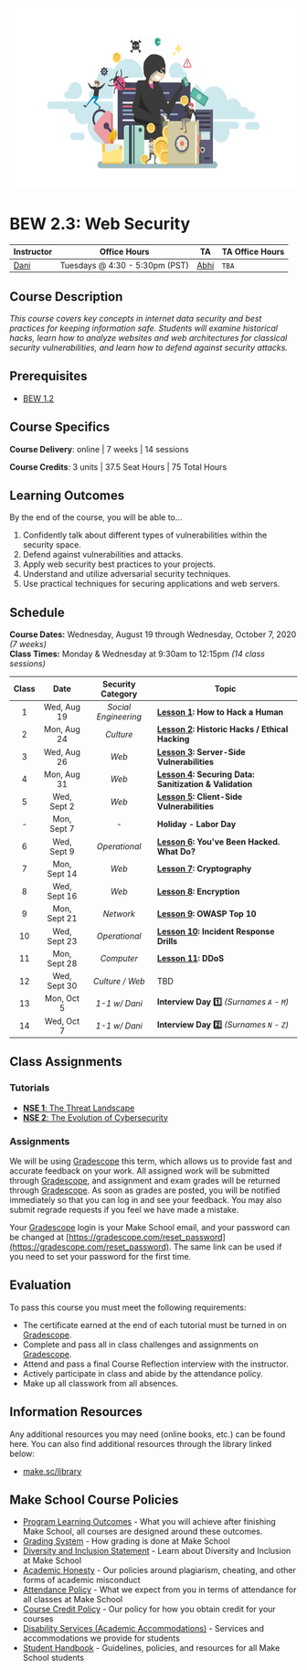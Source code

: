 <p align="center">
   <img src="banner.png" height="320" alt="BEW 2.3 @ Make School">
</p>

# BEW 2.3: Web Security

| Instructor | Office Hours | TA  | TA Office Hours |
| ---------- | ------------ | --- | ------------ |
| [Dani](https://github.com/droxey) | Tuesdays @ 4:30 - 5:30pm (PST) | [Abhi](https://github.com/Abhishek5101) | `TBA` |

## Course Description

_This course covers key concepts in internet data security and best practices for keeping information safe. Students will examine historical hacks, learn how to analyze websites and web architectures for classical security vulnerabilities, and learn how to defend against security attacks._

## Prerequisites

- [BEW 1.2](https://make.sc/bew1.2)

## Course Specifics

**Course Delivery**: online | 7 weeks | 14 sessions

**Course Credits**: 3 units | 37.5 Seat Hours | 75 Total Hours

## Learning Outcomes

By the end of the course, you will be able to&hellip;

1. Confidently talk about different types of vulnerabilities within the security space.
2. Defend against  vulnerabilities and attacks.
3. Apply web security best practices to your projects.
4. Understand and utilize adversarial security techniques.
5. Use practical techniques for securing applications and web servers.

## Schedule

**Course Dates:** Wednesday, August 19 through Wednesday, October 7, 2020 _(7 weeks)_<br>
**Class Times:** Monday &amp; Wednesday at 9:30am to 12:15pm _(14 class sessions)_

| Class |     Date     |  Security Category   | Topic                                                    |
| :---: | :----------: | :------------------: | -------------------------------------------------------- |
|   1   | Wed, Aug 19  | _Social Engineering_ | **[Lesson 1]: How to Hack a Human**                      |
|   2   | Mon, Aug 24  |      _Culture_       | **[Lesson 2]: Historic Hacks / Ethical Hacking**         |
|   3   | Wed, Aug 26  |        _Web_         | **[Lesson 3]: Server-Side Vulnerabilities**              |
|   4   | Mon, Aug 31  |        _Web_         | **[Lesson 4]: Securing Data: Sanitization & Validation** |
|   5   | Wed, Sept 2  |        _Web_         | **[Lesson 5]: Client-Side Vulnerabilities**              |
|   -   | Mon, Sept 7  |          -           | **Holiday - Labor Day**                                  |
|   6   | Wed, Sept 9  |    _Operational_     | **[Lesson 6]: You've Been Hacked. What Do?**             |
|   7   | Mon, Sept 14 |        _Web_         | **[Lesson 7]: Cryptography**              |
|   8   | Wed, Sept 16 |        _Web_         | **[Lesson 8]: Encryption** |
|   9   | Mon, Sept 21 |      _Network_       | **[Lesson 9]: OWASP Top 10** |
|  10   | Wed, Sept 23 |    _Operational_     | **[Lesson 10]: Incident Response Drills**                        |
|  11   | Mon, Sept 28 |      _Computer_      | **[Lesson 11]: DDoS**        |
|  12   | Wed, Sept 30 |   _Culture / Web_    | TBD |
|  13   |  Mon, Oct 5  | _1-1 w/ Dani_ | **Interview Day :one:** _(Surnames `A` - `M`)_  |
|  14   |  Wed, Oct 7  | _1-1 w/ Dani_ | **Interview Day :two:** _(Surnames `N` - `Z`)_ |

## Class Assignments

### Tutorials

- [**NSE 1**: The Threat Landscape](https://training.fortinet.com/course/view.php?id=1406)
- [**NSE 2**: The Evolution of Cybersecurity](https://training.fortinet.com/course/view.php?id=2271)

### Assignments

We will be using [Gradescope] this term, which allows us to provide fast and accurate feedback on your work. All assigned work will be submitted through [Gradescope], and assignment and exam grades will be returned through [Gradescope]. As soon as grades are posted, you will be notified immediately so that you can log in and see your feedback. You may also submit regrade requests if you feel we have made a mistake.

Your [Gradescope] login is your Make School email, and your password can be changed at [https://gradescope.com/reset_password](https://gradescope.com/reset_password). The same link can be used if you need to set your password for the first time.

## Evaluation

To pass this course you must meet the following requirements:

- The certificate earned at the end of each tutorial must be turned in on [Gradescope].
- Complete and pass all in class challenges and assignments on [Gradescope].
- Attend and pass a final Course Reflection interview with the instructor.
- Actively participate in class and abide by the attendance policy.
- Make up all classwork from all absences.

## Information Resources

Any additional resources you may need (online books, etc.) can be found here. You can also find additional resources through the library linked below:

- [make.sc/library](http://make.sc/library)

## Make School Course Policies

- [Program Learning Outcomes](https://make.sc/program-learning-outcomes) - What you will achieve after finishing Make School, all courses are designed around these outcomes.
- [Grading System](https://make.sc/grading-system) - How grading is done at Make School
- [Diversity and Inclusion Statement](https://make.sc/diversity-and-inclusion-statement) - Learn about Diversity and Inclusion at Make School
- [Academic Honesty](https://make.sc/academic-honesty-policy) - Our policies around plagiarism, cheating, and other forms of academic misconduct
- [Attendance Policy](https://make.sc/attendance-policy) - What we expect from you in terms of attendance for all classes at Make School
- [Course Credit Policy](https://make.sc/course-credit-policy) - Our policy for how you obtain credit for your courses
- [Disability Services (Academic Accommodations)](https://make.sc/disability-services) - Services and accommodations we provide for students
- [Student Handbook](https://make.sc/student-handbook) - Guidelines, policies, and resources for all Make School students

[Gradescope]: https:/make.sc/bew2.3-gradescope
[Lesson 1]: Lessons/SocialEngineering.md
[Lesson 2]: Lessons/EthicalHacking.md
[Lesson 3]: Lessons/ServerSideExploits.md
[Lesson 4]: Lessons/Sanitization.md
[Lesson 5]: Lessons/ClientSideExploits.md
[Lesson 6]: Lessons/IncidentResponse.md
[Lesson 7]: Lessons/Cryptography.md
[Lesson 8]: Lessons/Encryption.md
[Lesson 9]: Lessons/OWASP.md
[Lesson 10]: Lessons/Drills.md
[Lesson 11]: Lessons/DDoS.md
